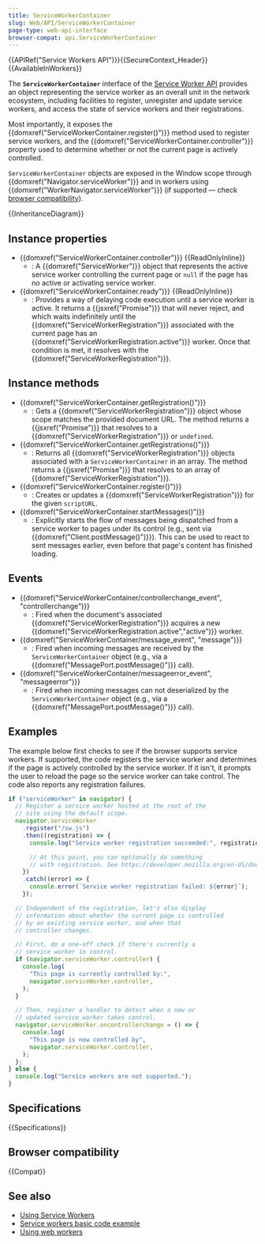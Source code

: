 ```yaml
---
title: ServiceWorkerContainer
slug: Web/API/ServiceWorkerContainer
page-type: web-api-interface
browser-compat: api.ServiceWorkerContainer
---
```


{{APIRef("Service Workers API")}}{{SecureContext_Header}}{{AvailableInWorkers}}

The **`ServiceWorkerContainer`** interface of the [Service Worker API](/en-US/docs/Web/API/Service_Worker_API) provides an object representing the service worker as an overall unit in the network ecosystem, including facilities to register, unregister and update service workers, and access the state of service workers and their registrations.

Most importantly, it exposes the {{domxref("ServiceWorkerContainer.register()")}} method used to register service workers, and the {{domxref("ServiceWorkerContainer.controller")}} property used to determine whether or not the current page is actively controlled.

`ServiceWorkerContainer` objects are exposed in the Window scope through {{domxref("Navigator.serviceWorker")}} and in workers using {{domxref("WorkerNavigator.serviceWorker")}} (if supported — check [browser compatibility](#browser_compatibility)).

{{InheritanceDiagram}}

## Instance properties

- {{domxref("ServiceWorkerContainer.controller")}} {{ReadOnlyInline}}
  - : A {{domxref("ServiceWorker")}} object that represents the active service worker controlling the current page or `null` if the page has no active or activating service worker.
- {{domxref("ServiceWorkerContainer.ready")}} {{ReadOnlyInline}}
  - : Provides a way of delaying code execution until a service worker is active. It returns a {{jsxref("Promise")}} that will never reject, and which waits indefinitely until the {{domxref("ServiceWorkerRegistration")}} associated with the current page has an {{domxref("ServiceWorkerRegistration.active")}} worker. Once that condition is met, it resolves with the {{domxref("ServiceWorkerRegistration")}}.

## Instance methods

- {{domxref("ServiceWorkerContainer.getRegistration()")}}
  - : Gets a {{domxref("ServiceWorkerRegistration")}} object whose scope matches the provided document URL. The method returns a {{jsxref("Promise")}} that resolves to a {{domxref("ServiceWorkerRegistration")}} or `undefined`.
- {{domxref("ServiceWorkerContainer.getRegistrations()")}}
  - : Returns all {{domxref("ServiceWorkerRegistration")}} objects associated with a `ServiceWorkerContainer` in an array. The method returns a {{jsxref("Promise")}} that resolves to an array of {{domxref("ServiceWorkerRegistration")}}.
- {{domxref("ServiceWorkerContainer.register()")}}
  - : Creates or updates a {{domxref("ServiceWorkerRegistration")}} for the given `scriptURL`.
- {{domxref("ServiceWorkerContainer.startMessages()")}}
  - : Explicitly starts the flow of messages being dispatched from a service worker to pages under its control (e.g., sent via {{domxref("Client.postMessage()")}}). This can be used to react to sent messages earlier, even before that page's content has finished loading.

## Events

- {{domxref("ServiceWorkerContainer/controllerchange_event", "controllerchange")}}
  - : Fired when the document's associated {{domxref("ServiceWorkerRegistration")}} acquires a new {{domxref("ServiceWorkerRegistration.active","active")}} worker.
- {{domxref("ServiceWorkerContainer/message_event", "message")}}
  - : Fired when incoming messages are received by the `ServiceWorkerContainer` object (e.g., via a {{domxref("MessagePort.postMessage()")}} call).
- {{domxref("ServiceWorkerContainer/messageerror_event", "messageerror")}}
  - : Fired when incoming messages can not deserialized by the `ServiceWorkerContainer` object (e.g., via a {{domxref("MessagePort.postMessage()")}} call).

## Examples

The example below first checks to see if the browser supports service workers. If supported, the code registers the service worker and determines if the page is actively controlled by the service worker. If it isn't, it prompts the user to reload the page so the service worker can take control. The code also reports any registration failures.

```js
if ("serviceWorker" in navigator) {
  // Register a service worker hosted at the root of the
  // site using the default scope.
  navigator.serviceWorker
    .register("/sw.js")
    .then((registration) => {
      console.log("Service worker registration succeeded:", registration);

      // At this point, you can optionally do something
      // with registration. See https://developer.mozilla.org/en-US/docs/Web/API/ServiceWorkerRegistration
    })
    .catch((error) => {
      console.error(`Service worker registration failed: ${error}`);
    });

  // Independent of the registration, let's also display
  // information about whether the current page is controlled
  // by an existing service worker, and when that
  // controller changes.

  // First, do a one-off check if there's currently a
  // service worker in control.
  if (navigator.serviceWorker.controller) {
    console.log(
      "This page is currently controlled by:",
      navigator.serviceWorker.controller,
    );
  }

  // Then, register a handler to detect when a new or
  // updated service worker takes control.
  navigator.serviceWorker.oncontrollerchange = () => {
    console.log(
      "This page is now controlled by",
      navigator.serviceWorker.controller,
    );
  };
} else {
  console.log("Service workers are not supported.");
}
```

## Specifications

{{Specifications}}

## Browser compatibility

{{Compat}}

## See also

- [Using Service Workers](/en-US/docs/Web/API/Service_Worker_API/Using_Service_Workers)
- [Service workers basic code example](https://github.com/mdn/dom-examples/tree/main/service-worker/simple-service-worker)
- [Using web workers](/en-US/docs/Web/API/Web_Workers_API/Using_web_workers)
